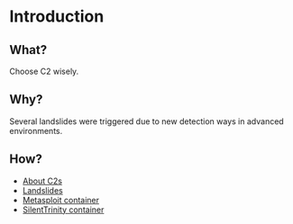 # Introduction

## What?

Choose C2 wisely.

## Why?

Several landslides were triggered due to new detection ways in advanced environments.

## How?

* [About C2s](c2s.md)
* [Landslides](landslides.md)
* [Metasploit container](metasploit.md)
* [SilentTrinity container](silenttrinity.md)






